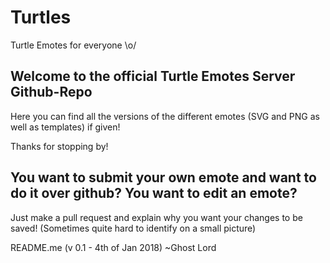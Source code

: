 # Turtles
Turtle Emotes for everyone \o/

## Welcome to the official Turtle Emotes Server Github-Repo
Here you can find all the versions of the different emotes (SVG and PNG as well as templates) if given!

Thanks for stopping by!
## You want to submit your own emote and want to do it over github? You want to edit an emote?
Just make a pull request and explain why you want your changes to be saved! (Sometimes quite hard to identify on a small picture)


README.me (v 0.1 - 4th of Jan 2018)
~Ghost Lord
